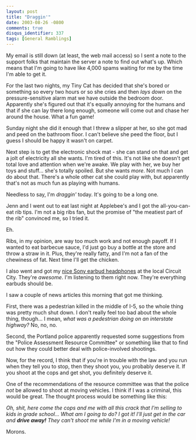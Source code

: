 ```yaml
---
layout: post
title: "Draggin'"
date: 2003-08-26 -0800
comments: true
disqus_identifier: 337
tags: [General Ramblings]
---
```

My email is still down (at least, the web mail access) so I sent a note
to the support folks that maintain the server a note to find out what's
up. Which means that I'm going to have like 4,000 spams waiting for me
by the time I'm able to get it.
 
 For the last two nights, my Tiny Cat has decided that she's bored or
something so every two hours or so she cries and then *lays down* on the
pressure-sensitive alarm mat we have outside the bedroom door.
Apparently she's figured out that it's equally annoying for the humans
and that if she can lay there long enough, someone will come out and
chase her around the house. What a fun game!
 
 Sunday night she did it enough that I threw a slipper at her, so she
got mad and peed on the bathroom floor. I can't believe she peed the
floor, but I guess I should be happy it wasn't on carpet.
 
 Next step is to get the electronic shock mat - she can stand on that
and get a jolt of electricity all she wants. I'm tired of this. It's not
like she doesn't get total love and attention when we're awake. We play
with her, we buy her toys and stuff... she's totally spoiled. But she
wants *more*. Not much I can do about that. There's a whole other cat
she could play with, but apparently that's not as much fun as playing
with humans.
 
 Needless to say, I'm *draggin'* today. It's going to be a long one.
 
 Jenn and I went out to eat last night at Applebee's and I got the
all-you-can-eat rib tips. I'm not a big ribs fan, but the promise of
"the meatiest part of the rib" convinced me, so I tried it.
 
 Eh.
 
 Ribs, in my opinion, are way too much work and not enough payoff. If I
wanted to eat barbecue sauce, I'd just go buy a bottle at the store and
throw a straw in it. Plus, they're really fatty, and I'm not a fan of
the chewiness of fat. Next time I'll get the chicken.
 
 I also went and got my [nice Sony earbud
headphones](http://www.amazon.com/exec/obidos/ASIN/B000092YQW/mhsvortex)
at the local Circuit City. They're *awesome*. I'm listening to them
right now. They're everything earbuds should be.
 
 I saw a couple of news articles this morning that got me thinking.
 
 First, there was a pedestrian killed in the middle of I-5, so the whole
thing was pretty much shut down. I don't really feel too bad about the
whole thing, though... I mean, *what was a pedestrian doing on an
interstate highway?* No, no, no.
 
 Second, the Portland police apparently requested some suggestions from
the "Police Assessment Resource Committee" or something like that to
find out how they could better deal with police-involved shootings.
 
 Now, for the record, I think that if you're in trouble with the law and
you run when they tell you to stop, then they shoot you, you probably
deserve it. If you shoot at the cops and get shot, you definitely
deserve it.
 
 One of the recommendations of the resource committee was that the
police *not* be allowed to shoot at moving vehicles. I think if I was a
criminal, this would be great. The thought process would be something
like this:
 
 *Oh, shit, here come the cops and me with all this crack that I'm
selling to kids in grade school... What am I going to do? I got it! I'll
just get in the car and **drive away!** They can't shoot me while I'm in
a moving vehicle!*
 
 Morons.

